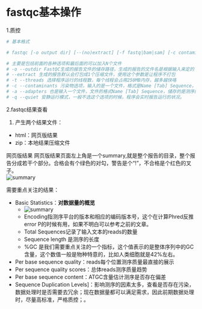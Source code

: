 # fastqc基本操作

1.质控
```bash
# 基本格式

# fastqc [-o output dir] [--(no)extract] [-f fastq|bam|sam] [-c contaminant file] seqfile1 .. seqfileN

# 主要是包括前面的各种选项和最后面的可以加入N个文件
# -o --outdir FastQC生成的报告文件的储存路径，生成的报告的文件名是根据输入来定的
# --extract 生成的报告默认会打包成1个压缩文件，使用这个参数是让程序不打包
# -t --threads 选择程序运行的线程数，每个线程会占用250MB内存，越多越快咯
# -c --contaminants 污染物选项，输入的是一个文件，格式是Name [Tab] Sequence，里面是可能的污染序列，如果有这个选项，FastQC会在计算时候评估污染的情况，并在统计的时候进行分析，一般用不到
# -a --adapters 也是输入一个文件，文件的格式Name [Tab] Sequence，储存的是测序的adpater序列信息，如果不输入，目前版本的FastQC就按照通用引物来评估序列时候有adapter的残留
# -q --quiet 安静运行模式，一般不选这个选项的时候，程序会实时报告运行的状况。
```

2.fastqc结果查看
1. 产生两个结果文件：
+ html：网页版结果
+ zip：本地结果压缩文件


网页版结果
网页版结果页面左上角是一个summary,就是整个报告的目录，整个报告分成若干个部分。合格会有个绿色的对勾，警告是个“!”，不合格是个红色的叉子。  
![summary](https://upload-images.jianshu.io/upload_images/7493830-979e62961335827f?imageMogr2/auto-orient/strip|imageView2/2/w/274/format/webp)  

需要重点关注的结果：
+ Basic Statistics：**对数据量的概览**
	+ ![summary](https://pic2.zhimg.com/b19f28a107a90f7c4f7b02510c7884ab_r.jpg)  
	+ Encoding指测序平台的版本和相应的编码版本号，这个在计算Phred反推error P的时候有用，如果不明白可以参考之前的文章。
	+ Total Sequences记录了输入文本的reads的数量
	+ Sequence length 是测序的长度
	+ %GC 是我们需要重点关注的一个指标，这个值表示的是整体序列中的GC含量，这个数值一般是物种特意的，比如人类细胞就是42%左右。
+ Per base sequence quality：reads每个位置测序质量最直接的展示
+ Per sequence quality scores：总体reads测序质量趋势
+ Per base sequence content：ATGC含量估计测序是否存在偏差
+ Sequence Duplication Levels]：影响测序的因素太多，查看是否存在污染，数据处理时是否需要去冗余；现在数据量都可以满足需求，因此前期数据处理时，尽量高标准，严格质控；。












	

